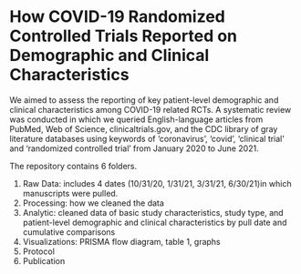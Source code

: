 # How COVID-19 Randomized Controlled Trials Reported on Demographic and Clinical Characteristics

We aimed to assess the reporting of key patient-level demographic and clinical characteristics among COVID-19 related RCTs. A systematic review was conducted in which we queried English-language articles from PubMed, Web of Science, clinicaltrials.gov, and the CDC library of gray literature databases using keywords of ‘coronavirus’, ‘covid’, ‘clinical trial’ and ‘randomized controlled trial’ from January 2020 to June 2021.

The repository contains 6 folders.
1) Raw Data: includes 4 dates (10/31/20, 1/31/21, 3/31/21, 6/30/21)in which manuscripts were pulled. 
2) Processing: how we cleaned the data
3) Analytic: cleaned data of basic study characteristics, study type, and patient-level demographic and clinical characteristics by pull date and cumulative comparisons
4) Visualizations: PRISMA flow diagram, table 1, graphs
5) Protocol
6) Publication
 
